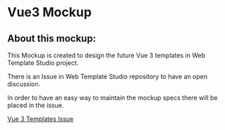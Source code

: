 # Vue3 Mockup

## About this mockup:
This Mockup is created to design the future Vue 3 templates in Web Template Studio project.

There is an Issue in Web Template Studio repository to have an open discussion.

In order to have an easy way to maintain the mockup specs there will be placed in the issue.

<a href="https://github.com/microsoft/WebTemplateStudio/issues/1531">Vue 3 Templates Issue</a>